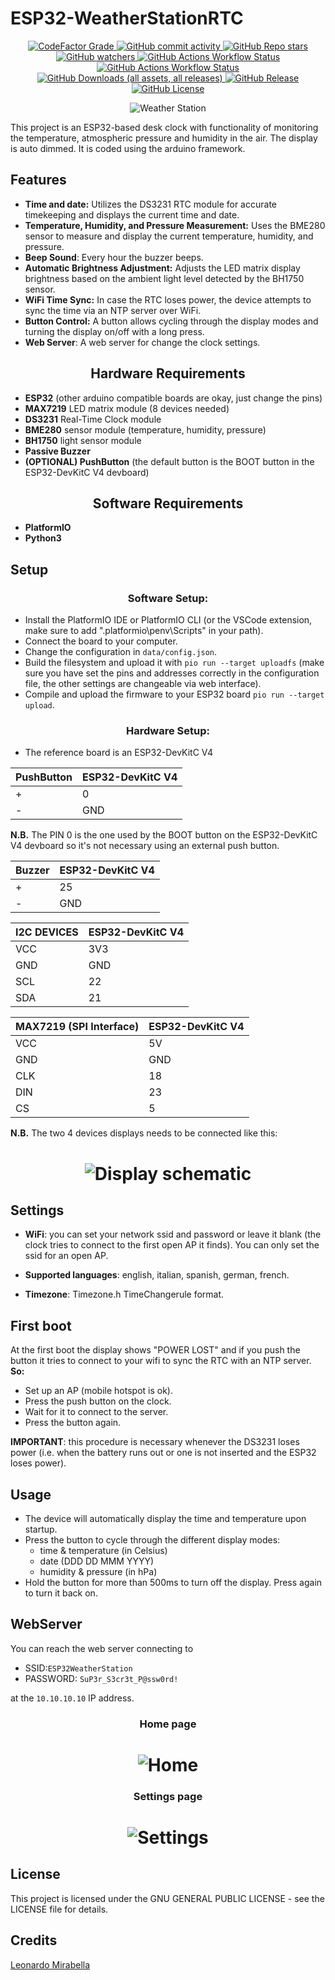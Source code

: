 # ESP32-WeatherStationRTC

<p align="center">
  <a href="https://www.codefactor.io/repository/github/infra-blue/esp32-weatherstationrtc/overview/main"><img alt="CodeFactor Grade" src="https://img.shields.io/codefactor/grade/github/infra-blue/ESP32-WeatherStationRTC?style=for-the-badge&logo=codefactor&logoColor=white&label=Code%20Quality&color=red">
  </a>
  <a href=https://github.com/infra-blue/ESP32-WeatherStationRTC/commits><img alt="GitHub commit activity" src="https://img.shields.io/github/commit-activity/t/infra-blue/ESP32-WeatherStationRTC?style=for-the-badge&logo=conventionalcommits&logoColor=white&label=Commits&color=blue">
  </a>
  <a href=https://github.com/infra-blue/ESP32-WeatherStationRTC/stargazers><img alt="GitHub Repo stars" src="https://img.shields.io/github/stars/infra-blue/ESP32-WeatherStationRTC?style=for-the-badge&logo=githubsponsors&logoColor=white&label=STARS&color=yellow">
  </a>
  <a href=https://github.com/infra-blue/ESP32-WeatherStationRTC/watchers><img alt="GitHub watchers" src="https://img.shields.io/github/watchers/infra-blue/ESP32-WeatherStationRTC?style=for-the-badge&logo=githubcopilot&logoColor=white&color=orange">
  </a>
  <a href=https://github.com/infra-blue/ESP32-WeatherStationRTC/actions/workflows/dependabot.yml><img alt="GitHub Actions Workflow Status" src="https://img.shields.io/github/actions/workflow/status/infra-blue/ESP32-WeatherStationRTC/dependabot.yml?style=for-the-badge&logo=dependabot&logoColor=white&label=platformIO%20dependabot&color=green">
  </a>
  <a href=https://github.com/infra-blue/ESP32-WeatherStationRTC/actions/workflows/platformio-build&release.yml><img alt="GitHub Actions Workflow Status" src="https://img.shields.io/github/actions/workflow/status/infra-blue/ESP32-WeatherStationRTC/platformio-build%26release.yml?style=for-the-badge&logo=platformio&logoColor=white&label=platformIO%20build&color=green">
  </a>
  <a href=https://github.com/infra-blue/ESP32-WeatherStationRTC/releases/latest><img alt="GitHub Downloads (all assets, all releases)" src="https://img.shields.io/github/downloads/infra-blue/ESP32-WeatherStationRTC/total?style=for-the-badge&logo=github&logoColor=white&label=Github%20Downloads&color=lightgrey">
  </a>
  <a href=https://github.com/infra-blue/ESP32-WeatherStationRTC/releases/latest><img alt="GitHub Release" src="https://img.shields.io/github/v/release/infra-blue/ESP32-WeatherStationRTC?include_prereleases&sort=date&display_name=tag&style=for-the-badge&logo=webpack&logoColor=white&label=Latest&logoColor=white&color=darkblue">
  </a>
  <a href=https://github.com/infra-blue/ESP32-WeatherStationRTC/blob/main/LICENSE><img alt="GitHub License" src="https://img.shields.io/github/license/infra-blue/ESP32-WeatherStationRTC?style=for-the-badge&logo=gitbook&logoColor=white">
  </a>
</p>

<div align="center">
  <img src="assets/clock.gif" alt="Weather Station">
</div>

This project is an ESP32-based desk clock with functionality of monitoring the temperature, atmospheric pressure and humidity in the air. The display is auto dimmed. It is coded using the arduino framework.

## Features

- **Time and date:** Utilizes the DS3231 RTC module for accurate timekeeping and displays the current time and date.
- **Temperature, Humidity, and Pressure Measurement:** Uses the BME280 sensor to measure and display the current temperature, humidity, and pressure.
- **Beep Sound**: Every hour the buzzer beeps.
- **Automatic Brightness Adjustment:** Adjusts the LED matrix display brightness based on the ambient light level detected by the BH1750 sensor.
- **WiFi Time Sync:** In case the RTC loses power, the device attempts to sync the time via an NTP server over WiFi.
- **Button Control:** A button allows cycling through the display modes and turning the display on/off with a long press.
- **Web Server**: A web server for change the clock settings.

<div align="center">

## Hardware Requirements

</div>

- **ESP32** (other arduino compatible boards are okay, just change the pins)
- **MAX7219** LED matrix module (8 devices needed)
- **DS3231** Real-Time Clock module
- **BME280** sensor module (temperature, humidity, pressure)
- **BH1750** light sensor module
- **Passive Buzzer**
- **(OPTIONAL) PushButton** (the default button is the BOOT button in the ESP32-DevKitC V4 devboard)

<div align="center">

## Software Requirements

</div>

- **PlatformIO**
- **Python3**
## Setup

<div align="center">

### **Software Setup:**

</div>

   - Install the PlatformIO IDE or PlatformIO CLI (or the VSCode extension, make sure to add ".platformio\penv\Scripts" in your path).
   - Connect the board to your computer.
   - Change the configuration in ```data/config.json```.
   - Build the filesystem and upload it with ```pio run --target uploadfs``` (make sure you have set the pins and addresses correctly in the configuration file, the other settings are changeable via web interface).
   - Compile and upload the firmware to your ESP32 board ```pio run --target upload```.
<div align="center">

### **Hardware Setup:**

</div>

   - The reference board is an ESP32-DevKitC V4

| PushButton | ESP32-DevKitC V4 |
| ----------- | ----------- |
|  + | 0 |
|  - | GND |

**N.B.** The PIN 0 is the one used by the BOOT button on the ESP32-DevKitC V4 devboard so it's not necessary using an external push button.

| Buzzer | ESP32-DevKitC V4 |
| ----------- | ----------- |
|  + | 25 |
|  - | GND |

| I2C DEVICES| ESP32-DevKitC V4 |
| ----------- | ----------- |
| VCC | 3V3 |
| GND | GND |
| SCL | 22 |
| SDA | 21 |


| MAX7219 (SPI Interface) | ESP32-DevKitC V4 |
| ----------- | ----------- |
| VCC | 5V |
| GND | GND |
| CLK | 18 |
| DIN | 23 |
| CS | 5 |

**N.B.** The two 4 devices displays needs to be connected like this:

<div align="center">

# ![Display schematic](assets/schematic_display.png)

</div>

## Settings

- **WiFi**: you can set your network ssid and password or leave it blank (the clock tries to connect to the first open AP it finds). You can only set the ssid for an open AP.

- **Supported languages**: english, italian, spanish, german, french.

- **Timezone**: Timezone.h TimeChangerule format.

## First boot
At the first boot the display shows "POWER LOST" and if you push the button it tries to connect to your wifi to sync the RTC with an NTP server.
**So:**
- Set up an AP (mobile hotspot is ok).
- Press the push button on the clock.
- Wait for it to connect to the server.
- Press the button again.

**IMPORTANT**: this procedure is necessary whenever the DS3231 loses power (i.e. when the battery runs out or one is not inserted and the ESP32 loses power).

## Usage

- The device will automatically display the time and temperature upon startup.
- Press the button to cycle through the different display modes:
    - time & temperature (in Celsius)
    - date (DDD DD MMM YYYY)
    - humidity & pressure (in hPa)
- Hold the button for more than 500ms to turn off the display. Press again to turn it back on.

## WebServer
You can reach the web server connecting to
- SSID:```ESP32WeatherStation```
- PASSWORD: ```SuP3r_S3cr3t_P@ssw0rd!``` 

at the ```10.10.10.10``` IP address.

<div align="center">

### Home page

# ![Home](assets/home.png)

</div>

<div align="center">

### Settings page

# ![Settings](assets/settings.png)

</div>

## License

This project is licensed under the GNU GENERAL PUBLIC LICENSE - see the LICENSE file for details.

## Credits
[Leonardo Mirabella](https://github.com/infra-blue)
